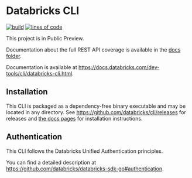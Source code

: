 # Databricks CLI

[![build](https://github.com/databricks/cli/workflows/build/badge.svg?branch=main)](https://github.com/databricks/cli/actions?query=workflow%3Abuild+branch%3Amain)
[![lines of code](https://tokei.rs/b1/github/databricks/cli)]([https://codecov.io/github/databricks/cli](https://github.com/databricks/cli))

This project is in Public Preview.

Documentation about the full REST API coverage is available in the [docs folder](docs/commands.md).

Documentation is available at https://docs.databricks.com/dev-tools/cli/databricks-cli.html.

## Installation

This CLI is packaged as a dependency-free binary executable and may be located in any directory.
See https://github.com/databricks/cli/releases for releases and
[the docs pages](https://docs.databricks.com/dev-tools/cli/databricks-cli.html) for
installation instructions.

## Authentication

This CLI follows the Databricks Unified Authentication principles.

You can find a detailed description at https://github.com/databricks/databricks-sdk-go#authentication.
